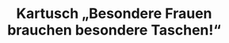 ---
title: "Kartusch „Besondere Frauen brauchen besondere Taschen!“"
url: /hattersheim-am-main/kartusch-besondere-frauen-brauchen-besondere-taschen/
shop: Taschen & Koffer
---